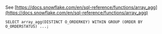 See [https://docs.snowflake.com/en/sql-reference/functions/array_agg](https://docs.snowflake.com/en/sql-reference/functions/array_agg)
```
SELECT array_agg(DISTINCT O_ORDERKEY) WITHIN GROUP (ORDER BY O_ORDERSTATUS) ...;
```
